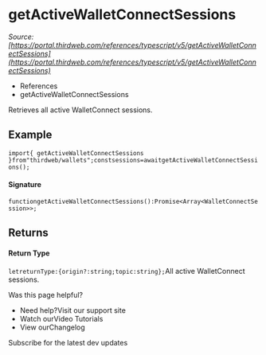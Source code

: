 # getActiveWalletConnectSessions

*Source: [https://portal.thirdweb.com/references/typescript/v5/getActiveWalletConnectSessions](https://portal.thirdweb.com/references/typescript/v5/getActiveWalletConnectSessions)*

* References
* getActiveWalletConnectSessions

Retrieves all active WalletConnect sessions.

## Example

`import{ getActiveWalletConnectSessions }from"thirdweb/wallets";constsessions=awaitgetActiveWalletConnectSessions();`
#### Signature

`functiongetActiveWalletConnectSessions():Promise<Array<WalletConnectSession>>;`
## Returns

#### Return Type

`letreturnType:{origin?:string;topic:string};`All active WalletConnect sessions.

Was this page helpful?

* Need help?Visit our support site
* Watch ourVideo Tutorials
* View ourChangelog

Subscribe for the latest dev updates

